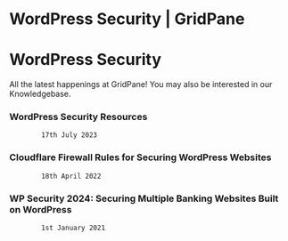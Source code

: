 # WordPress Security | GridPane

# WordPress Security

 

All the latest happenings at GridPane! You may also be interested in our Knowledgebase.

 

[](https://gridpane.com/blog/wordpress-security-resources/)

### WordPress Security Resources

			17th July 2023		

[](https://gridpane.com/blog/cloudflare-firewall-rules-for-securing-wordpress-websites/)

### Cloudflare Firewall Rules for Securing WordPress Websites

			18th April 2022		

[](https://gridpane.com/blog/wordpress-security-securing-multiple-banking-websites/)

### WP Security 2024: Securing Multiple Banking Websites Built on WordPress

			1st January 2021		

